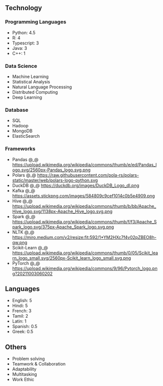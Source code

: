 ## Technology

### Programming Languages

- Python: 4.5
- R: 4
- Typescript: 3
- Java: 3
- C++: 1

### Data Science
- Machine Learning
- Statistical Analysis
- Natural Language Processing
- Distributed Computing
- Deep Learning

### Database
- SQL
- Hadoop
- MongoDB
- ElasticSearch

### Frameworks
- Pandas @_@ https://upload.wikimedia.org/wikipedia/commons/thumb/e/ed/Pandas_logo.svg/2560px-Pandas_logo.svg.png
- Polars @_@ https://raw.githubusercontent.com/pola-rs/polars-static/master/web/polars-logo-python.svg
- DuckDB @_@ https://duckdb.org/images/DuckDB_Logo_dl.png
- Kafka @_@ https://assets.stickpng.com/images/584809c9cef1014c0b5e4909.png
- Hive @_@ https://upload.wikimedia.org/wikipedia/commons/thumb/b/bb/Apache_Hive_logo.svg/1138px-Apache_Hive_logo.svg.png
- Spark @_@ https://upload.wikimedia.org/wikipedia/commons/thumb/f/f3/Apache_Spark_logo.svg/375px-Apache_Spark_logo.svg.png
- NLTK @_@ https://miro.medium.com/v2/resize:fit:592/1*YM2HXc7f4v02pZBEO8h-qw.png
- Scikit-Learn @_@ https://upload.wikimedia.org/wikipedia/commons/thumb/0/05/Scikit_learn_logo_small.svg/2560px-Scikit_learn_logo_small.svg.png
- PyTorch @_@ https://upload.wikimedia.org/wikipedia/commons/9/96/Pytorch_logo.png?20211003060202

## Languages
- English: 5
- Hindi: 5
- French: 3
- Tamil: 2
- Latin: 1
- Spanish: 0.5
- Greek: 0.5

## Others
- Problem solving
- Teamwork & Collaboration
- Adaptability
- Multitasking
- Work Ethic